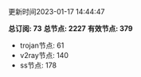 更新时间2023-01-17 14:44:47

**总订阅: 73**
**总节点: 2227**
**有效节点: 379**
- trojan节点: 61
- v2ray节点: 140
- ss节点: 178
